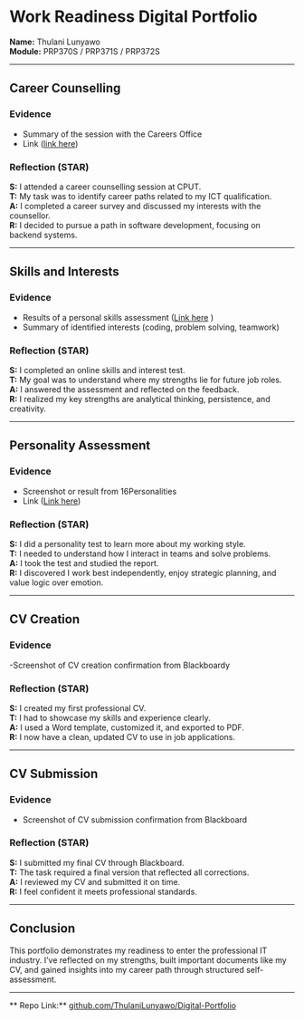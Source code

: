 # Work Readiness Digital Portfolio
**Name:** Thulani Lunyawo  
**Module:** PRP370S / PRP371S / PRP372S  


---

##  Career Counselling

### Evidence
- Summary of the session with the Careers Office
- Link  ([link here](https://github.com/ThulaniLunyawo/Digital-Portfolio/blob/22b68884e10fbd8ed0b594cff2566521ac076beb/CAREER%20COUNSELLING.png))

###  Reflection (STAR)
**S:** I attended a career counselling session at CPUT.  
**T:** My task was to identify career paths related to my ICT qualification.  
**A:** I completed a career survey and discussed my interests with the counsellor.  
**R:** I decided to pursue a path in software development, focusing on backend systems.

---

##  Skills and Interests

###  Evidence
- Results of a personal skills assessment ([Link here](https://github.com/ThulaniLunyawo/Digital-Portfolio/blob/45e3815cab87f89bc151f00cd7fc7f8ffbb42e5e/Skills%20and%20Interest.png) )
- Summary of identified interests (coding, problem solving, teamwork)

### Reflection (STAR)
**S:** I completed an online skills and interest test.  
**T:** My goal was to understand where my strengths lie for future job roles.  
**A:** I answered the assessment and reflected on the feedback.  
**R:** I realized my key strengths are analytical thinking, persistence, and creativity.

---

##  Personality Assessment

### Evidence
- Screenshot or result from 16Personalities
- Link ([Link here](https://github.com/ThulaniLunyawo/Digital-Portfolio/blob/c808326697092a2a0ecc5dd84a06eb46aa22e34c/PERSONALITY%20ASSESSMENT.png)) 


###  Reflection (STAR)
**S:** I did a personality test to learn more about my working style.  
**T:** I needed to understand how I interact in teams and solve problems.  
**A:** I took the test and studied the report.  
**R:** I discovered I work best independently, enjoy strategic planning, and value logic over emotion.

---

##  CV Creation

###  Evidence
-Screenshot of CV creation confirmation from Blackboardy

### Reflection (STAR)
**S:** I created my first professional CV.  
**T:** I had to showcase my skills and experience clearly.  
**A:** I used a Word template, customized it, and exported to PDF.  
**R:** I now have a clean, updated CV to use in job applications.

---

##  CV Submission

###  Evidence
- Screenshot of CV submission confirmation from Blackboard

###  Reflection (STAR)
**S:** I submitted my final CV through Blackboard.  
**T:** The task required a final version that reflected all corrections.  
**A:** I reviewed my CV and submitted it on time.  
**R:** I feel confident it meets professional standards.

---

##  Conclusion
This portfolio demonstrates my readiness to enter the professional IT industry. I’ve reflected on my strengths, built important documents like my CV, and gained insights into my career path through structured self-assessment.

---

** Repo Link:** [github.com/ThulaniLunyawo/Digital-Portfolio](https://github.com/ThulaniLunyawo/Digital-Portfolio)
